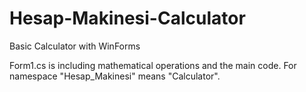 # Hesap-Makinesi-Calculator
Basic Calculator with WinForms

Form1.cs is including mathematical operations and the main code.
For namespace "Hesap_Makinesi" means "Calculator".
